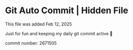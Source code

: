 # Git Auto Commit | Hidden File

This file was added Feb 12, 2025

Just for fun and keeping my daily git commit active 🤪

commit number: 2671505
